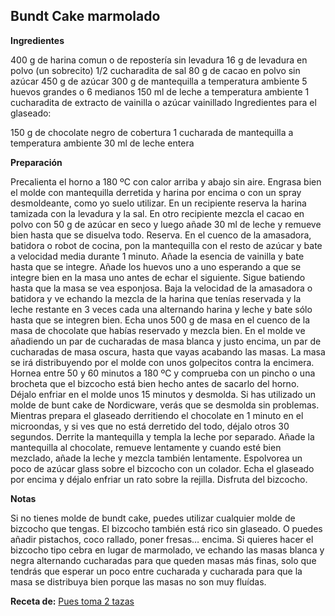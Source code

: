 ## Bundt Cake marmolado

**Ingredientes**

400 g de harina comun o de repostería sin levadura
16 g de levadura en polvo (un sobrecito)
1/2 cucharadita de sal
80 g de cacao en polvo sin azúcar
450 g de azúcar
300 g de mantequilla a temperatura ambiente
5 huevos grandes o 6 medianos
150 ml  de leche a temperatura ambiente
1 cucharadita de extracto de vainilla o azúcar vainillado
Ingredientes para el glaseado:

150 g de chocolate negro de cobertura
1 cucharada de mantequilla a temperatura ambiente
30 ml de leche entera

**Preparación**

Precalienta el horno a 180 ºC con calor arriba y abajo sin aire.
Engrasa bien el molde con mantequilla derretida y harina por encima o con un spray desmoldeante, como yo suelo utilizar.
En un recipiente reserva la harina tamizada con la levadura y la sal.
En otro recipiente mezcla el cacao en polvo con 50 g de azúcar en seco y luego añade 30 ml de leche y remueve bien hasta que se disuelva todo. Reserva.
En el cuenco de la amasadora, batidora o robot de cocina, pon la mantequilla con el resto de azúcar y bate a velocidad media durante 1 minuto.
Añade la esencia de vainilla y bate  hasta que se integre.
Añade los huevos uno a uno esperando a que se integre bien en la masa uno antes de echar el siguiente.
Sigue batiendo hasta que la masa se vea esponjosa.
Baja la velocidad de la amasadora o batidora y ve echando la mezcla de la harina que tenías reservada y la leche restante en 3 veces cada una alternando harina y leche y bate sólo hasta que se integren bien.
Echa unos 500 g de masa en el cuenco de la masa de chocolate que habías reservado  y mezcla bien.
En el molde ve añadiendo un par de cucharadas de masa blanca y justo encima, un par de cucharadas de masa oscura, hasta que vayas acabando las masas. La masa se irá distribuyendo por el molde con unos golpecitos contra la encimera.
Hornea entre 50 y 60 minutos a 180 ºC y comprueba con un pincho o una brocheta que el bizcocho está bien hecho antes de sacarlo del horno.
Déjalo enfriar en el molde unos 15 minutos y desmolda. Si has utilizado un molde de bunt cake de Nordicware, verás que se desmolda sin problemas.
Mientras  prepara el glaseado derritiendo el chocolate en 1 minuto en el microondas, y si ves que no está derretido del todo, déjalo otros 30 segundos.
Derrite la mantequilla y templa la leche por separado.
Añade la mantequilla al chocolate, remueve lentamente y cuando esté bien mezclado, añade la leche y mezcla también lentamente.
Espolvorea un poco de azúcar glass sobre el bizcocho con un colador.
Echa el glaseado por encima y déjalo enfriar un rato sobre la rejilla.
Disfruta del bizcocho.


**Notas**

Si no tienes molde de bundt cake, puedes utilizar cualquier molde de bizcocho que tengas.
El bizcocho también está rico sin glaseado. O puedes añadir pistachos, coco rallado, poner fresas… encima.
Si quieres hacer el bizcocho tipo cebra en lugar de marmolado, ve echando las masas blanca y negra alternando cucharadas para que queden masas más finas, solo que tendrás que esperar un poco entre cucharada y cucharada para que la masa se distribuya bien porque las masas no son muy fluídas.

**Receta de:** [Pues toma 2 tazas](http://www.puestoma2tazas.com/bundt-cake-marmolado)